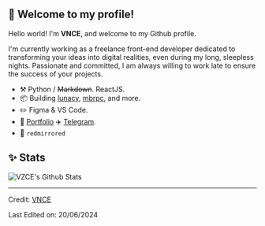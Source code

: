 ## :wave: Welcome to my profile!

Hello world! I'm **VNCE**, and welcome to my Github profile.

I'm currently working as a freelance front-end developer dedicated to transforming your ideas into digital realities, even during my long, sleepless nights. Passionate and committed, I am always willing to work late to ensure the success of your projects.

- :hammer_and_pick: Python / ~~Markdown~~. ReactJS.
- :package: Building [lunacy](https://github.com/VZCE/), [mbrpc](https://github.com/VZCE/mbrpc), and more.
- :pencil2: Figma & VS Code.
- :memo: [Portfolio](https://vnce.dev) :airplane: [Telegram](https://t.me/yungvnce).
- :peach: `redmirrored`

## :sparkles: Stats

<img src="https://github-readme-stats.vercel.app/api?username=VZCE&include_all_commits=true&count_private=true&show_icons=true&line_height=20&title_color=7A7ADB&icon_color=2234AE&text_color=D3D3D3&bg_color=0,000000,130F40" alt="VZCE's Github Stats">

<!--

<img  align="center"  src="https://github-readme-stats.anuraghazra1.vercel.app/api/top-langs/?username=VZCE&title_color=7A7ADB&icon_color=2234AE&text_color=D3D3D3&bg_color=0,000000,130F40&langs_count=5"/>

-->

---
Credit: [VNCE](https://github.com/VZCE)

Last Edited on: 20/06/2024
